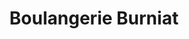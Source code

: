 ---
title: "Boulangerie Burniat"
url: /eurville-bienville/boulangerie-burniat/
shop: boulangerie
---